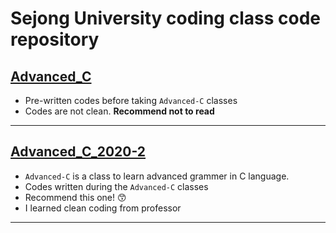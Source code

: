 # **Sejong University** coding class code repository

## [Advanced_C](https://github.com/3Juhwan/Sejong_Univ_HW_Code/tree/master/Advanced_C)

- Pre-written codes before taking `Advanced-C` classes
- Codes are not clean. **Recommend not to read**

---

## [Advanced_C_2020-2](https://github.com/3Juhwan/Sejong_Univ_HW_Code/tree/master/Advanced_C_2020-2)

- `Advanced-C` is a class to learn advanced grammer in C language.
- Codes written during the `Advanced-C` classes
- Recommend this one! 😙
- I learned clean coding from professor

---
